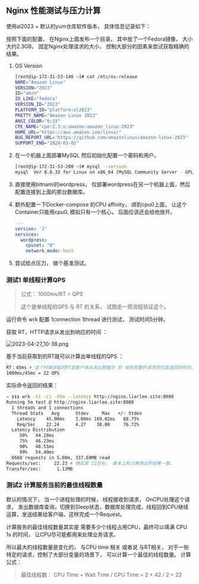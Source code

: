 ## Nginx 性能测试与压力计算

使用al2023  + 默认的yum仓库软件版本， 具体信息记录如下： 

按照下面的配置， 在Nginx上面发布一个目录， 其中放了一个Fedora镜像， 大小大约2.3GB， 固定Nginx处理请求的大小， 控制大部分的因素来尝试获取精确的结果。

1. OS Version

   ```bash
   [root@ip-172-31-53-146 ~]# cat /etc/os-release
   NAME="Amazon Linux"
   VERSION="2023"
   ID="amzn"
   ID_LIKE="fedora"
   VERSION_ID="2023"
   PLATFORM_ID="platform:al2023"
   PRETTY_NAME="Amazon Linux 2023"
   ANSI_COLOR="0;33"
   CPE_NAME="cpe:2.3:o:amazon:amazon_linux:2023"
   HOME_URL="https://aws.amazon.com/linux/"
   BUG_REPORT_URL="https://github.com/amazonlinux/amazon-linux-2023"
   SUPPORT_END="2028-03-01"
   ```

2. 在一个机器上面部署MySQL 然后初始化配置一个密码和用户。

   ```bash
   [root@ip-172-31-53-200 ~]# mysql --version
   mysql  Ver 8.0.32 for Linux on x86_64 (MySQL Community Server - GPL)
   ```

3. 直接使用bitnami的wordpress， 仅部署wordpress在另一个机器上面，然后配置连接到上面的那台数据库。 

4. 额外配置一下Docker-compose 的CPU affinity， 绑到cpu0上面， 让这个Container只能用cpu0, 模拟只有一个核心， 后面应该还会给他放开。

   ```yaml
   ---
   version: '2'
   services:
     wordpress:
       cpuset: "0"
       network_mode: host

5. 尝试给点压力， 做个基准测试。

### 测试1  单线程计算QPS

> 公式：  1000ms/RT = QPS 
>
> 这个是单线程的QPS 与 RT 的关系， 试图走一把流程验证这个。 

运行命令 wrk 配置 1connection 1thread 进行测试， 测试时间5分钟。

获取 RT，HTTP请求从发出到响应的时间 ： 


![2023-04-27_10-38.png](https://s2.loli.net/2023/04/27/pf2Z5erTzcayPFJ.png)


基于当前获取到的RT就可以计算出单线程的QPS ： 

```bash
RT：45ms # 这个时候获取的RT是客户端从发出数据包 到 收到完整的请求的页面返回的时间， 基于上面的抓包结果计算。
1000ms/45ms = 22 QPS
```

实际命令返回的结果： 

```bash
~ ❯❯❯ wrk -t1 -c1 -d5m --latency http://nginx.liarlee.site:8080
Running 5m test @ http://nginx.liarlee.site:8080
  1 threads and 1 connections
  Thread Stats   Avg      Stdev     Max   +/- Stdev
    Latency    45.00ms    3.60ms 169.02ms   88.75%
    Req/Sec    22.24      4.27    30.00     76.72%
  Latency Distribution
     50%   44.28ms
     75%   46.23ms
     90%   48.51ms
     99%   54.40ms
  6668 requests in 5.00m, 337.69MB read
Requests/sec:     22.23 # 确实是 22左右， 基本上和计算得出的结果一致。
Transfer/sec:      1.13MB
```

### 测试2 计算服务当前的最佳线程数量

默认的情况下， 当一个进程处理的时候， 线程接收到请求， OnCPU处理这个请求， 发出数据库查询，切换到Sleep状态，数据库处理完成，线程回到CPU继续运算，发送结果给客户端，这样完成一个Request。

计算服务的最佳线程数量其实是 需要多少个线程占用CPU，最终可以填满 CPU 1s 的时间， 让CPU尽可能都用来处理业务请求。

所以最大的线程数量是变化的， 与CPU time 相关 或者说 与RT相关， 对于一些特定的请求，控制了大部分变量的场景下， 可以计算一个最佳的线程数量。 计算公式： 

> 最佳线程数： CPU TIme + Wait Time / CPU Time = 2 + 42 / 2 = 22  



